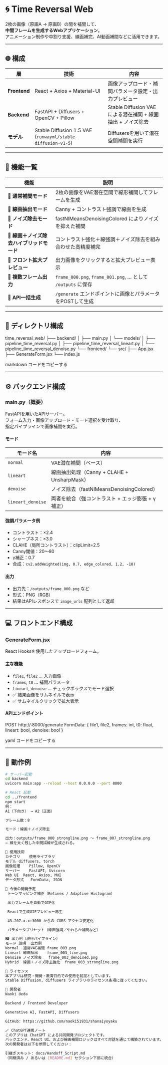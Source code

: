 # 🌀 Time Reversal Web

2枚の画像（原画A → 原画B）の間を補間して、  
**中間フレームを生成するWebアプリケーション**。  
アニメーション制作や中割り支援、線画補完、AI動画補間などに活用できます。

---

## 🌐 構成

| 層 | 技術 | 内容 |
|----|------|------|
| **Frontend** | React + Axios + Material-UI | 画像アップロード・補間パラメータ設定・出力プレビュー |
| **Backend** | FastAPI + Diffusers + OpenCV + Pillow | Stable Diffusion VAEによる潜在補間 + 線画抽出 + ノイズ除去 |
| **モデル** | Stable Diffusion 1.5 VAE (`runwayml/stable-diffusion-v1-5`) | Diffusersを用いて潜在空間補間を実行 |

---

## 🧭 機能一覧

| 機能 | 説明 |
|------|------|
| 🔹 **通常補間モード** | 2枚の画像をVAE潜在空間で線形補間してフレームを生成 |
| 🔹 **線画抽出モード** | Canny + コントラスト強調で線画を生成 |
| 🔹 **ノイズ除去モード** | fastNlMeansDenoisingColored によりノイズを抑えた補間 |
| 🔹 **線画＋ノイズ除去ハイブリッドモード** | コントラスト強化＋線強調＋ノイズ除去を組み合わせた高精度補完 |
| 🔹 **フロント拡大プレビュー** | 出力画像をクリックすると拡大プレビュー表示 |
| 🔹 **複数フレーム出力** | `frame_000.png`, `frame_001.png`, … として `/outputs` に保存 |
| 🔹 **API一括生成** | `/generate` エンドポイントに画像とパラメータをPOSTして生成 |

---

## 🧩 ディレクトリ構成

time_reversal_web/
├── backend/
│ ├── main.py
│ └── models/
│ ├── pipeline_time_reversal.py
│ ├── pipeline_time_reversal_lineart.py
│ └── pipeline_time_reversal_denoise.py
└── frontend/
└── src/
├── App.jsx
├── GenerateForm.jsx
└── index.js

markdown
コードをコピーする

---

## ⚙️ バックエンド構成

### main.py（概要）
FastAPIを用いたAPIサーバー。  
フォーム入力・画像アップロード・モード選択を受け取り、  
指定パイプラインで画像補間を実行。

#### モード
| モード名 | 内容 |
|-----------|------|
| `normal` | VAE潜在補間（ベース） |
| `lineart` | 線画抽出処理（Canny + CLAHE + UnsharpMask） |
| `denoise` | ノイズ除去（fastNlMeansDenoisingColored） |
| `lineart_denoise` | 両者を統合（強コントラスト + エッジ膨張 + γ補正） |

#### 強調パラメータ例
- コントラスト：×2.4  
- シャープネス：×3.0  
- CLAHE（局所コントラスト）：clipLimit=2.5  
- Canny閾値：20〜80  
- γ補正：0.7  
- 合成：`cv2.addWeighted(img, 0.7, edge_colored, 1.2, -10)`

#### 出力
- 出力先：`/outputs/frame_000.png` など  
- 形式：PNG（RGB）  
- 結果はAPIレスポンスで `image_urls` 配列として返却

---

## 💻 フロントエンド構成

### GenerateForm.jsx
React Hooksを使用したアップロードフォーム。

#### 主な機能
- `file1`, `file2` … 入力画像  
- `frames`, `t0` … 補間パラメータ  
- `lineart`, `denoise` … チェックボックスでモード選択  
- ✅ 結果画像をサムネイルで表示  
- ✅ サムネイルクリックで拡大表示  

#### APIエンドポイント
POST http://<your-server>:8000/generate
FormData: {
file1, file2,
frames: int,
t0: float,
lineart: bool,
denoise: bool
}

yaml
コードをコピーする

---

## 🧠 動作例

```bash
# サーバー起動
cd backend
uvicorn main:app --reload --host 0.0.0.0 --port 8000

# React 起動
cd ../frontend
npm start
例：
A1（下向き） → A2（正面）

フレーム数：8

モード：線画＋ノイズ除去

出力：outputs/frame_000_strongline.png 〜 frame_007_strongline.png
→ 線を太く残した中間描線が生成される。

🔧 使用技術
カテゴリ	使用ライブラリ
モデル	diffusers, torch
画像処理	Pillow, OpenCV
サーバー	FastAPI, Uvicorn
Web UI	React, Axios, MUI
データ形式	FormData, JSON

🚧 今後の開発予定
 トーンマッピング補正（Retinex / Adaptive Histogram）

 出力フレームを自動でGIF化

 Reactで生成GIFプレビュー再生

 43.207.x.x:3000 からの CORS アクセス安定化

 パラメータプリセット（線画強調／やわらか補間など）

🖼️ 出力例（現行パイプライン）
モード	説明	出力例
Normal	通常VAE補間	frame_003.png
Lineart	線画抽出	frame_003_line.png
Denoise	ノイズ除去	frame_003_denoised.png
Hybrid	線画＋ノイズ除去強化	frame_003_strongline.png

📄 ライセンス
本アプリは研究・開発・教育目的での使用を前提としています。
Stable Diffusion, diffusers ライブラリのライセンス条項に従ってください。

👤 開発者
Naoki Ueda

Backend / Frontend Developer

Generative AI, FastAPI, Diffusers

GitHub: https://github.com/naoki51931/shanaiyoyaku

🪄 ChatGPT連携ノート
このアプリは ChatGPT による共同開発プロジェクトです。
バックエンド、React UI、および線画補間ロジックはすべて対話を通じて構築されています。
次の開発者は以下を参照してください：

引継ぎスキット: docs/Handoff_Script.md
（同梱済み / あるいは [README.md] セクション下部に統合）


